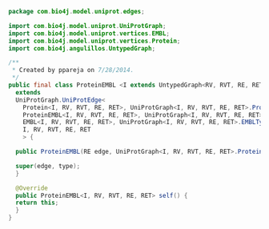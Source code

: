 
```java
package com.bio4j.model.uniprot.edges;

import com.bio4j.model.uniprot.UniProtGraph;
import com.bio4j.model.uniprot.vertices.EMBL;
import com.bio4j.model.uniprot.vertices.Protein;
import com.bio4j.angulillos.UntypedGraph;

/**
 * Created by ppareja on 7/28/2014.
 */
public final class ProteinEMBL <I extends UntypedGraph<RV, RVT, RE, RET>, RV, RVT, RE, RET>
  extends
  UniProtGraph.UniProtEdge<
    Protein<I, RV, RVT, RE, RET>, UniProtGraph<I, RV, RVT, RE, RET>.ProteinType,
    ProteinEMBL<I, RV, RVT, RE, RET>, UniProtGraph<I, RV, RVT, RE, RET>.ProteinEMBLType,
    EMBL<I, RV, RVT, RE, RET>, UniProtGraph<I, RV, RVT, RE, RET>.EMBLType,
    I, RV, RVT, RE, RET
    > {

  public ProteinEMBL(RE edge, UniProtGraph<I, RV, RVT, RE, RET>.ProteinEMBLType type) {

  super(edge, type);
  }

  @Override
  public ProteinEMBL<I, RV, RVT, RE, RET> self() {
  return this;
  }
}
```




[main/java/com/bio4j/model/enzymedb/vertices/Enzyme.java]: ../../enzymedb/vertices/Enzyme.java.md
[main/java/com/bio4j/model/enzymedb/programs/ImportEnzymeDB.java]: ../../enzymedb/programs/ImportEnzymeDB.java.md
[main/java/com/bio4j/model/enzymedb/EnzymeDBGraph.java]: ../../enzymedb/EnzymeDBGraph.java.md
[main/java/com/bio4j/model/uniprot_uniref/programs/ImportUniProtUniRef.java]: ../../uniprot_uniref/programs/ImportUniProtUniRef.java.md
[main/java/com/bio4j/model/uniprot_uniref/edges/UniRef50Member.java]: ../../uniprot_uniref/edges/UniRef50Member.java.md
[main/java/com/bio4j/model/uniprot_uniref/edges/UniRef100Representant.java]: ../../uniprot_uniref/edges/UniRef100Representant.java.md
[main/java/com/bio4j/model/uniprot_uniref/edges/UniRef100Member.java]: ../../uniprot_uniref/edges/UniRef100Member.java.md
[main/java/com/bio4j/model/uniprot_uniref/edges/UniRef50Representant.java]: ../../uniprot_uniref/edges/UniRef50Representant.java.md
[main/java/com/bio4j/model/uniprot_uniref/edges/UniRef90Representant.java]: ../../uniprot_uniref/edges/UniRef90Representant.java.md
[main/java/com/bio4j/model/uniprot_uniref/edges/UniRef90Member.java]: ../../uniprot_uniref/edges/UniRef90Member.java.md
[main/java/com/bio4j/model/uniprot_uniref/UniProtUniRefGraph.java]: ../../uniprot_uniref/UniProtUniRefGraph.java.md
[main/java/com/bio4j/model/uniref/vertices/UniRef100Cluster.java]: ../../uniref/vertices/UniRef100Cluster.java.md
[main/java/com/bio4j/model/uniref/vertices/UniRef50Cluster.java]: ../../uniref/vertices/UniRef50Cluster.java.md
[main/java/com/bio4j/model/uniref/vertices/UniRef90Cluster.java]: ../../uniref/vertices/UniRef90Cluster.java.md
[main/java/com/bio4j/model/uniref/UniRefGraph.java]: ../../uniref/UniRefGraph.java.md
[main/java/com/bio4j/model/uniref/programs/ImportUniRef.java]: ../../uniref/programs/ImportUniRef.java.md
[main/java/com/bio4j/model/go/vertices/SubOntologies.java]: ../../go/vertices/SubOntologies.java.md
[main/java/com/bio4j/model/go/vertices/GoTerm.java]: ../../go/vertices/GoTerm.java.md
[main/java/com/bio4j/model/go/vertices/GoSlims.java]: ../../go/vertices/GoSlims.java.md
[main/java/com/bio4j/model/go/programs/ImportGO.java]: ../../go/programs/ImportGO.java.md
[main/java/com/bio4j/model/go/edges/HasPartOf.java]: ../../go/edges/HasPartOf.java.md
[main/java/com/bio4j/model/go/edges/PositivelyRegulates.java]: ../../go/edges/PositivelyRegulates.java.md
[main/java/com/bio4j/model/go/edges/Regulates.java]: ../../go/edges/Regulates.java.md
[main/java/com/bio4j/model/go/edges/SubOntology.java]: ../../go/edges/SubOntology.java.md
[main/java/com/bio4j/model/go/edges/IsA.java]: ../../go/edges/IsA.java.md
[main/java/com/bio4j/model/go/edges/NegativelyRegulates.java]: ../../go/edges/NegativelyRegulates.java.md
[main/java/com/bio4j/model/go/edges/PartOf.java]: ../../go/edges/PartOf.java.md
[main/java/com/bio4j/model/go/edges/goSlims/PlantSlim.java]: ../../go/edges/goSlims/PlantSlim.java.md
[main/java/com/bio4j/model/go/edges/goSlims/GoSlim.java]: ../../go/edges/goSlims/GoSlim.java.md
[main/java/com/bio4j/model/go/GoGraph.java]: ../../go/GoGraph.java.md
[main/java/com/bio4j/model/ncbiTaxonomy_geninfo/programs/ImportGenInfoNCBITaxonIndex.java]: ../../ncbiTaxonomy_geninfo/programs/ImportGenInfoNCBITaxonIndex.java.md
[main/java/com/bio4j/model/ncbiTaxonomy_geninfo/edges/GenInfoNCBITaxon.java]: ../../ncbiTaxonomy_geninfo/edges/GenInfoNCBITaxon.java.md
[main/java/com/bio4j/model/ncbiTaxonomy_geninfo/NCBITaxonomyGenInfoGraph.java]: ../../ncbiTaxonomy_geninfo/NCBITaxonomyGenInfoGraph.java.md
[main/java/com/bio4j/model/uniprot_ncbiTaxonomy/UniProtNCBITaxonomyGraph.java]: ../../uniprot_ncbiTaxonomy/UniProtNCBITaxonomyGraph.java.md
[main/java/com/bio4j/model/uniprot_ncbiTaxonomy/programs/ImportUniProtNCBITaxonomy.java]: ../../uniprot_ncbiTaxonomy/programs/ImportUniProtNCBITaxonomy.java.md
[main/java/com/bio4j/model/uniprot_ncbiTaxonomy/edges/ProteinNCBITaxon.java]: ../../uniprot_ncbiTaxonomy/edges/ProteinNCBITaxon.java.md
[main/java/com/bio4j/model/ncbiTaxonomy/vertices/NCBITaxon.java]: ../../ncbiTaxonomy/vertices/NCBITaxon.java.md
[main/java/com/bio4j/model/ncbiTaxonomy/NCBITaxonomyGraph.java]: ../../ncbiTaxonomy/NCBITaxonomyGraph.java.md
[main/java/com/bio4j/model/ncbiTaxonomy/programs/ImportNCBITaxonomy.java]: ../../ncbiTaxonomy/programs/ImportNCBITaxonomy.java.md
[main/java/com/bio4j/model/ncbiTaxonomy/edges/NCBITaxonParent.java]: ../../ncbiTaxonomy/edges/NCBITaxonParent.java.md
[main/java/com/bio4j/model/geninfo/vertices/GenInfo.java]: ../../geninfo/vertices/GenInfo.java.md
[main/java/com/bio4j/model/geninfo/GenInfoGraph.java]: ../../geninfo/GenInfoGraph.java.md
[main/java/com/bio4j/model/uniprot_go/tests/ImportUniProtGoTest.java]: ../../uniprot_go/tests/ImportUniProtGoTest.java.md
[main/java/com/bio4j/model/uniprot_go/UniProtGoGraph.java]: ../../uniprot_go/UniProtGoGraph.java.md
[main/java/com/bio4j/model/uniprot_go/programs/ImportUniProtGo.java]: ../../uniprot_go/programs/ImportUniProtGo.java.md
[main/java/com/bio4j/model/uniprot_go/edges/GoAnnotation.java]: ../../uniprot_go/edges/GoAnnotation.java.md
[main/java/com/bio4j/model/uniprot_enzymedb/UniProtEnzymeDBGraph.java]: ../../uniprot_enzymedb/UniProtEnzymeDBGraph.java.md
[main/java/com/bio4j/model/uniprot_enzymedb/programs/ImportUniProtEnzymeDB.java]: ../../uniprot_enzymedb/programs/ImportUniProtEnzymeDB.java.md
[main/java/com/bio4j/model/uniprot_enzymedb/edges/EnzymaticActivity.java]: ../../uniprot_enzymedb/edges/EnzymaticActivity.java.md
[main/java/com/bio4j/model/uniprot/UniProtGraph.java]: ../UniProtGraph.java.md
[main/java/com/bio4j/model/uniprot/vertices/SequenceCaution.java]: ../vertices/SequenceCaution.java.md
[main/java/com/bio4j/model/uniprot/vertices/Disease.java]: ../vertices/Disease.java.md
[main/java/com/bio4j/model/uniprot/vertices/UniGene.java]: ../vertices/UniGene.java.md
[main/java/com/bio4j/model/uniprot/vertices/InterPro.java]: ../vertices/InterPro.java.md
[main/java/com/bio4j/model/uniprot/vertices/RefSeq.java]: ../vertices/RefSeq.java.md
[main/java/com/bio4j/model/uniprot/vertices/Organism.java]: ../vertices/Organism.java.md
[main/java/com/bio4j/model/uniprot/vertices/Country.java]: ../vertices/Country.java.md
[main/java/com/bio4j/model/uniprot/vertices/OnlineJournal.java]: ../vertices/OnlineJournal.java.md
[main/java/com/bio4j/model/uniprot/vertices/Thesis.java]: ../vertices/Thesis.java.md
[main/java/com/bio4j/model/uniprot/vertices/Pubmed.java]: ../vertices/Pubmed.java.md
[main/java/com/bio4j/model/uniprot/vertices/PIR.java]: ../vertices/PIR.java.md
[main/java/com/bio4j/model/uniprot/vertices/EMBL.java]: ../vertices/EMBL.java.md
[main/java/com/bio4j/model/uniprot/vertices/Institute.java]: ../vertices/Institute.java.md
[main/java/com/bio4j/model/uniprot/vertices/City.java]: ../vertices/City.java.md
[main/java/com/bio4j/model/uniprot/vertices/Reference.java]: ../vertices/Reference.java.md
[main/java/com/bio4j/model/uniprot/vertices/Submission.java]: ../vertices/Submission.java.md
[main/java/com/bio4j/model/uniprot/vertices/Protein.java]: ../vertices/Protein.java.md
[main/java/com/bio4j/model/uniprot/vertices/Journal.java]: ../vertices/Journal.java.md
[main/java/com/bio4j/model/uniprot/vertices/Dataset.java]: ../vertices/Dataset.java.md
[main/java/com/bio4j/model/uniprot/vertices/Publisher.java]: ../vertices/Publisher.java.md
[main/java/com/bio4j/model/uniprot/vertices/Patent.java]: ../vertices/Patent.java.md
[main/java/com/bio4j/model/uniprot/vertices/Pfam.java]: ../vertices/Pfam.java.md
[main/java/com/bio4j/model/uniprot/vertices/AlternativeProduct.java]: ../vertices/AlternativeProduct.java.md
[main/java/com/bio4j/model/uniprot/vertices/Keyword.java]: ../vertices/Keyword.java.md
[main/java/com/bio4j/model/uniprot/vertices/UnpublishedObservation.java]: ../vertices/UnpublishedObservation.java.md
[main/java/com/bio4j/model/uniprot/vertices/Book.java]: ../vertices/Book.java.md
[main/java/com/bio4j/model/uniprot/vertices/DB.java]: ../vertices/DB.java.md
[main/java/com/bio4j/model/uniprot/vertices/Isoform.java]: ../vertices/Isoform.java.md
[main/java/com/bio4j/model/uniprot/vertices/Consortium.java]: ../vertices/Consortium.java.md
[main/java/com/bio4j/model/uniprot/vertices/ReactomeTerm.java]: ../vertices/ReactomeTerm.java.md
[main/java/com/bio4j/model/uniprot/vertices/GeneName.java]: ../vertices/GeneName.java.md
[main/java/com/bio4j/model/uniprot/vertices/Ensembl.java]: ../vertices/Ensembl.java.md
[main/java/com/bio4j/model/uniprot/vertices/OnlineArticle.java]: ../vertices/OnlineArticle.java.md
[main/java/com/bio4j/model/uniprot/vertices/CommentType.java]: ../vertices/CommentType.java.md
[main/java/com/bio4j/model/uniprot/vertices/GeneLocation.java]: ../vertices/GeneLocation.java.md
[main/java/com/bio4j/model/uniprot/vertices/FeatureType.java]: ../vertices/FeatureType.java.md
[main/java/com/bio4j/model/uniprot/vertices/Taxon.java]: ../vertices/Taxon.java.md
[main/java/com/bio4j/model/uniprot/vertices/Article.java]: ../vertices/Article.java.md
[main/java/com/bio4j/model/uniprot/vertices/Kegg.java]: ../vertices/Kegg.java.md
[main/java/com/bio4j/model/uniprot/vertices/SubcellularLocation.java]: ../vertices/SubcellularLocation.java.md
[main/java/com/bio4j/model/uniprot/vertices/Person.java]: ../vertices/Person.java.md
[main/java/com/bio4j/model/uniprot/programs/ImportIsoformSequences.java]: ../programs/ImportIsoformSequences.java.md
[main/java/com/bio4j/model/uniprot/programs/ImportUniProt.java]: ../programs/ImportUniProt.java.md
[main/java/com/bio4j/model/uniprot/programs/ImportProteinInteractions.java]: ../programs/ImportProteinInteractions.java.md
[main/java/com/bio4j/model/uniprot/programs/ImportUniProtEdges.java]: ../programs/ImportUniProtEdges.java.md
[main/java/com/bio4j/model/uniprot/programs/ImportUniProtVertices.java]: ../programs/ImportUniProtVertices.java.md
[main/java/com/bio4j/model/uniprot/edges/ProteinOrganism.java]: ProteinOrganism.java.md
[main/java/com/bio4j/model/uniprot/edges/ProteinRefSeq.java]: ProteinRefSeq.java.md
[main/java/com/bio4j/model/uniprot/edges/ProteinSequenceCaution.java]: ProteinSequenceCaution.java.md
[main/java/com/bio4j/model/uniprot/edges/ReferenceArticle.java]: ReferenceArticle.java.md
[main/java/com/bio4j/model/uniprot/edges/BookPublisher.java]: BookPublisher.java.md
[main/java/com/bio4j/model/uniprot/edges/ProteinPIR.java]: ProteinPIR.java.md
[main/java/com/bio4j/model/uniprot/edges/ProteinEMBL.java]: ProteinEMBL.java.md
[main/java/com/bio4j/model/uniprot/edges/ProteinUniGene.java]: ProteinUniGene.java.md
[main/java/com/bio4j/model/uniprot/edges/ProteinProteinInteraction.java]: ProteinProteinInteraction.java.md
[main/java/com/bio4j/model/uniprot/edges/ProteinKegg.java]: ProteinKegg.java.md
[main/java/com/bio4j/model/uniprot/edges/ProteinDisease.java]: ProteinDisease.java.md
[main/java/com/bio4j/model/uniprot/edges/ProteinFeature.java]: ProteinFeature.java.md
[main/java/com/bio4j/model/uniprot/edges/BookEditor.java]: BookEditor.java.md
[main/java/com/bio4j/model/uniprot/edges/ProteinIsoform.java]: ProteinIsoform.java.md
[main/java/com/bio4j/model/uniprot/edges/ProteinSubcellularLocation.java]: ProteinSubcellularLocation.java.md
[main/java/com/bio4j/model/uniprot/edges/IsoformProteinInteraction.java]: IsoformProteinInteraction.java.md
[main/java/com/bio4j/model/uniprot/edges/ProteinDataset.java]: ProteinDataset.java.md
[main/java/com/bio4j/model/uniprot/edges/ReferenceAuthorPerson.java]: ReferenceAuthorPerson.java.md
[main/java/com/bio4j/model/uniprot/edges/ReferencePatent.java]: ReferencePatent.java.md
[main/java/com/bio4j/model/uniprot/edges/ProteinIsoformInteraction.java]: ProteinIsoformInteraction.java.md
[main/java/com/bio4j/model/uniprot/edges/ReferenceBook.java]: ReferenceBook.java.md
[main/java/com/bio4j/model/uniprot/edges/OnlineArticleOnlineJournal.java]: OnlineArticleOnlineJournal.java.md
[main/java/com/bio4j/model/uniprot/edges/ReferenceOnlineArticle.java]: ReferenceOnlineArticle.java.md
[main/java/com/bio4j/model/uniprot/edges/ReferenceAuthorConsortium.java]: ReferenceAuthorConsortium.java.md
[main/java/com/bio4j/model/uniprot/edges/ArticleJournal.java]: ArticleJournal.java.md
[main/java/com/bio4j/model/uniprot/edges/ProteinEnsembl.java]: ProteinEnsembl.java.md
[main/java/com/bio4j/model/uniprot/edges/ThesisInstitute.java]: ThesisInstitute.java.md
[main/java/com/bio4j/model/uniprot/edges/ProteinReactomeTerm.java]: ProteinReactomeTerm.java.md
[main/java/com/bio4j/model/uniprot/edges/SubcellularLocationParent.java]: SubcellularLocationParent.java.md
[main/java/com/bio4j/model/uniprot/edges/ProteinComment.java]: ProteinComment.java.md
[main/java/com/bio4j/model/uniprot/edges/TaxonParent.java]: TaxonParent.java.md
[main/java/com/bio4j/model/uniprot/edges/SubmissionDB.java]: SubmissionDB.java.md
[main/java/com/bio4j/model/uniprot/edges/ProteinInterPro.java]: ProteinInterPro.java.md
[main/java/com/bio4j/model/uniprot/edges/ReferenceThesis.java]: ReferenceThesis.java.md
[main/java/com/bio4j/model/uniprot/edges/ProteinGeneName.java]: ProteinGeneName.java.md
[main/java/com/bio4j/model/uniprot/edges/OrganismTaxon.java]: OrganismTaxon.java.md
[main/java/com/bio4j/model/uniprot/edges/IsoformEventGenerator.java]: IsoformEventGenerator.java.md
[main/java/com/bio4j/model/uniprot/edges/BookCity.java]: BookCity.java.md
[main/java/com/bio4j/model/uniprot/edges/ArticlePubmed.java]: ArticlePubmed.java.md
[main/java/com/bio4j/model/uniprot/edges/ReferenceSubmission.java]: ReferenceSubmission.java.md
[main/java/com/bio4j/model/uniprot/edges/ProteinKeyword.java]: ProteinKeyword.java.md
[main/java/com/bio4j/model/uniprot/edges/ReferenceUnpublishedObservation.java]: ReferenceUnpublishedObservation.java.md
[main/java/com/bio4j/model/uniprot/edges/ProteinPfam.java]: ProteinPfam.java.md
[main/java/com/bio4j/model/uniprot/edges/InstituteCountry.java]: InstituteCountry.java.md
[main/java/com/bio4j/model/uniprot/edges/ProteinReference.java]: ProteinReference.java.md
[main/java/com/bio4j/model/uniprot/edges/ProteinGeneLocation.java]: ProteinGeneLocation.java.md